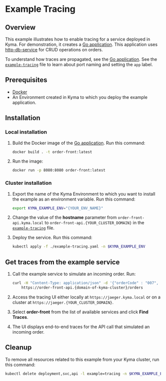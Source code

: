 # Example Tracing

## Overview

This example illustrates how to enable tracing for a service deployed in Kyma. For demonstration, it creates a [Go application](./order-front.go). This application uses [http-db-service](../http-db-service) for CRUD operations on orders.

To understand how traces are propagated, see the [Go application](./order-front.go). See the [`example-tracing`](./example-tracing.yaml) file to learn about port naming and setting the `app` label.

## Prerequisites

- [Docker](https://docs.docker.com/install)
- An Environment created in Kyma to which you deploy the example application.


## Installation

### Local installation

1. Build the Docker image of the [Go application](./order-front.go). Run this command:

	```bash
    docker build . -t order-front:latest
    ```

2. Run the image:

	```bash
    docker run -p 8080:8080 order-front:latest
    ```

### Cluster installation

1. Export the name of the Kyma Environment to which you want to install the example as an environment variable. Run this command:

	```bash
    export KYMA_EXAMPLE_ENV="{YOUR_ENV_NAME}"
    ```

2. Change the value of the **hostname** parameter from `order-front-api.kyma.local` to `order-front-api.{YOUR_CLUSTER_DOMAIN}` in the [`example-tracing`](./example-tracing.yaml) file.

3. Deploy the service. Run this command:

	```bash
    kubectl apply -f ./example-tracing.yaml -n $KYMA_EXAMPLE_ENV
    ```

## Get traces from the example service

1. Call the example service to simulate an incoming order. Run:

	```bash
	curl -H "Content-Type: application/json" -d '{"orderCode" : "007", "orderPrice" : 12.0}' \
		https://order-front-api.{domain-of-kyma-cluster}/orders
	```

2. Access the tracing UI either locally at `https://jaeger.kyma.local` or on a cluster at `https://jaeger.{YOUR_CLUSTER_DOMAIN}`.

3. Select **order-front** from the list of available services and click **Find Traces**.

4. The UI displays end-to-end traces for the API call that simulated an incoming order.


## Cleanup

To remove all resources related to this example from your Kyma cluster, run this command:

```bash
kubectl delete deployment,svc,api -l example=tracing -n $KYMA_EXAMPLE_ENV
```

